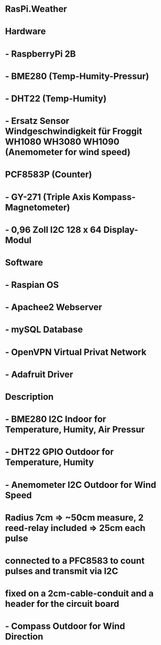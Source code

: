 # RasPi.Weather
#
# Hardware
# - RaspberryPi 2B
# - BME280 (Temp-Humity-Pressur)
# - DHT22  (Temp-Humity)
# - Ersatz Sensor Windgeschwindigkeit für Froggit WH1080 WH3080 WH1090 (Anemometer for wind speed)
#     PCF8583P (Counter)
# - GY-271 (Triple Axis Kompass-Magnetometer)
# - 0,96 Zoll I2C 128 x 64 Display-Modul
#
# Software
# - Raspian     OS
# - Apachee2    Webserver
# - mySQL       Database
# - OpenVPN     Virtual Privat Network
# - Adafruit    Driver
#
# Description
# - BME280     I2C   Indoor  for Temperature, Humity, Air Pressur
# - DHT22      GPIO  Outdoor for Temperature, Humity
# - Anemometer I2C   Outdoor for Wind Speed
#     Radius 7cm => ~50cm measure, 2 reed-relay included => 25cm each pulse
#     connected to a PFC8583 to count pulses and transmit via I2C
#     fixed on a 2cm-cable-conduit and a header for the circuit board
# - Compass   Outdoor for Wind Direction
